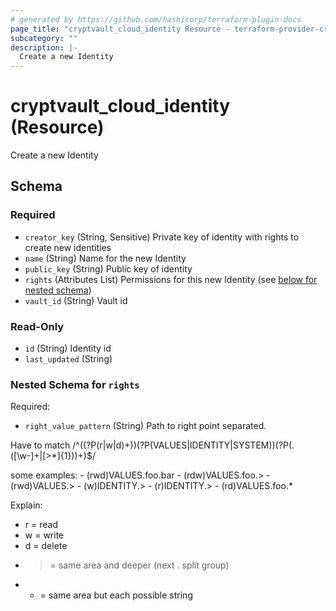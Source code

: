 ```yaml
---
# generated by https://github.com/hashicorp/terraform-plugin-docs
page_title: "cryptvault_cloud_identity Resource - terraform-provider-cryptvault"
subcategory: ""
description: |-
  Create a new Identity
---
```


# cryptvault_cloud_identity (Resource)

Create a new Identity



<!-- schema generated by tfplugindocs -->
## Schema

### Required

- `creator_key` (String, Sensitive) Private key of identity with rights to create new identities
- `name` (String) Name for the new Identity
- `public_key` (String) Public key of identity
- `rights` (Attributes List) Permissions for this new Identity (see [below for nested schema](#nestedatt--rights))
- `vault_id` (String) Vault id

### Read-Only

- `id` (String) Identity id
- `last_updated` (String)

<a id="nestedatt--rights"></a>
### Nested Schema for `rights`

Required:

- `right_value_pattern` (String) Path to right point separated. 
						
Have to match /^\((?P<directions>(r|w|d)+)\)(?P<target>(VALUES|IDENTITY|SYSTEM))(?P<pattern>(\.([\w\-]+|[>\*]{1}))+)$/

some examples: 
	- (rwd)VALUES.foo.bar
	- (rdw)VALUES.foo.>
	- (rwd)VALUES.>
	- (w)IDENTITY.>
	- (r)IDENTITY.>
	- (rd)VALUES.foo.*

Explain: 
- r = read
- w = write
- d = delete
- > = same area and deeper (next . split group)
- * = same area but each possible string
